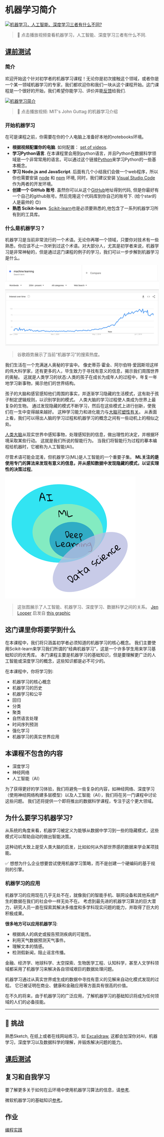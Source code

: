 # 机器学习简介

[![机器学习，人工智能、深度学习三者有什么不同?](https://img.youtube.com/vi/lTd9RSxS9ZE/0.jpg)](https://youtu.be/lTd9RSxS9ZE "机器学习，人工智能、深度学习三者有什么不同?")

> 🎥 点击播放视频查看机器学习，人工智能、深度学习三者有什么不同.

## [课前测试](https://jolly-sea-0a877260f.azurestaticapps.net/quiz/1/)

### 简介

欢迎开始这个针对初学者的机器学习课程！无论你是初次接触这个领域，或者你是一个某一领域机器学习的专家，我们都欢迎你和我们一块从这个课程开始。这门课程是一个很好的开始，我们希望你能学习、评价并能[反馈](https://github.com/microsoft/ML-For-Beginners/discussions)给我们.

[![机器学习简介](https://img.youtube.com/vi/h0e2HAPTGF4/0.jpg)](https://youtu.be/h0e2HAPTGF4 "Introduction to ML")

> 🎥 点击播放视频: MIT's John Guttag 的机器学习介绍
### 开始机器学习

在可是课程之前，你需要在你的个人电脑上准备好本地的notebooks环境。

- **根据视频配置你的电脑**. 如何配置： [set of videos](https://www.youtube.com/playlist?list=PLlrxD0HtieHhS8VzuMCfQD4uJ9yne1mE6).
- **学习Python语言**. 在本课程里会用到python语言，并且Python在数据科学领域是一个非常常用的语言。可以通过这个链接[Python](https://docs.microsoft.com/learn/paths/python-language/?WT.mc_id=academic-15963-cxa)来学习Python的一些基本概念。
- **学习 Node.js and JavaScript**. 后面有几个小结我们会做一个web程序，所以你也需要安装 [node](https://nodejs.org) 和 [npm](https://www.npmjs.com/) 环境, 同时，我们建议安装 [Visual Studio Code](https://code.visualstudio.com/) 作为两者的开发环境。
- **创建一个 GitHub 账号**. 虽然你可以从这个[GitHub](https://github.com)地址得到代码, 但是你最好有一个自己的github账号。然后克隆这个代码库到你自己的账号下. (给个star的人是最帅的 😊)
- **熟悉 Scikit-learn**.  [Scikit-learn](https://scikit-learn.org/stable/user_guide.html)也是必须要熟悉的,他包含了一系列机器学习所有到的工具库。

### 什么是机器学习？

机器学习是当前非常流行的一个术语。无论你再哪一个领域，只要你对技术有一些熟悉，你应该不止一次听到过这个术语。对大部分人，尤其是初学者来说，机器学习是非常神秘的，但是通过这门课程的例子的学习，我们可以一步步解到机器学习是什么。

![ml 热度曲线](images/hype.png)

> 谷歌趋势展示了当前“机器学习”的搜索热度。

我们生活在一个充满迷人奥秘的宇宙中。 像史蒂芬·霍金、阿尔伯特·爱因斯坦这样的伟大科学家，还有更多的人，毕生致力于寻找有意义的信息，揭示我们周围世界的奥秘。 这就是人类学习的状态:人类的孩子在成长为成年人的过程中，年复一年地学习新事物，揭示他们的世界结构。  

孩子的大脑和感官感知他们周围的事实，并逐渐学习隐藏的生活模式，这有助于孩子制定逻辑规则，以识别学到的模式。 人类大脑的学习过程使人类成为世界上最复杂的生物。 通过发现隐藏的模式不断学习，然后在这些模式上进行创新，使我们在一生中变得越来越好。 这种学习能力和进化能力与[大脑可塑性有关](https://www.simplypsychology.org/brain-plasticity.html)。 从表面上看，我们可以得出人脑的学习过程和机器学习的概念之间有一些动机上的相似之处。  

[人类大脑](https://www.livescience.com/29365-human-brain.html)从现实世界中感知事物，处理感知到的信息，做出理性的决定，并根据环境采取某些行动。 这就是我们所说的智能行为。 当我们将智能行为过程的摹本编程给机器时，它被称为人工智能(AI)。  

尽管术语可能会混淆，但机器学习(ML)是人工智能的一个重要子集。 **ML关注的是使用专门的算法来发现有意义的信息，并从感知数据中发现隐藏的模式，以证实理性的决策过程**。

![人工智能、机器学习、深度学习、数据科学](images/ai-ml-ds.png)

> 这张图展示了人工智能、机器学习、深度学习、数据科学之间的关系。 [Jen Looper](https://twitter.com/jenlooper) 启发自 [this graphic](https://softwareengineering.stackexchange.com/questions/366996/distinction-between-ai-ml-neural-networks-deep-learning-and-data-mining)

## 这门课里你将要学到什么

在本课程中，我们将只涵盖初学者必须知道的机器学习的核心概念。 我们主要使用Scikit-learn来学习我们所谓的“经典机器学习”，这是一个许多学生用来学习基础知识的优秀库。 本门课程主要是机器学习的基础知识，但是要理解更广泛的人工智能或深度学习的概念，这些知识都是必不可少的。  

在本课程中，你将学习到:  
 
- 机器学习的核心概念  
- 机器学习的历史  
- 机器学习和公平  
- 回归  
- 分类   
- 聚类 
- 自然语言处理  
- 时间序列预测    
- 强化学习  
- 机器学习的真实世界应用   
## 本课程不包含的内容

- 深度学习
- 神经网络
- 人工智能（AI）
  
为了获得更好的学习体验，我们将避免一些复杂的内容，如神经网络、深度学习（使用神经网络构建多层模型）以及人工智能（AI），我们将在另一门课程中讨论这些问题。 我们还将提供一个即将推出的数据科学课程，专注于这个更大领域。  
## 为什么要学习机器学习?

从系统的角度来看，机器学习被定义为能够从数据中学习到一些的隐藏模式，这些模式可以帮助自动的做出智能决策。
 
这种动机大致上是受人类大脑的启发，比如如何从外部世界感的数据来学会某项技能。  


✅ 想想为什么企业想要尝试使用机器学习策略，而不是创建一个硬编码的基于规则的引擎。  

### 机器学习的应用

机器学习的应用现在几乎无处不在，就像我们的智能手机、联网设备和其他系统产生的数据在我们的社会中一样无处不在。 考虑到最先进的机器学习算法的巨大潜力，研究人员一直在探索其解决多维度和多学科现实问题的能力，并取得了巨大的积极成果。  

**很多地方可以应用机器学习**:

- 根据病人的病史或报告预测疾病的可能性。  
- 利用天气数据预测天气事件。  
- 理解文本的情感。  
- 检测假新闻，阻止谣言传播。  

金融、经济学、地球科学、太空探索、生物医学工程、认知科学，甚至人文学科领域都采用了机器学习来解决各自领域艰巨的数据处理问题。  

机器学习通过从真实世界或生成的数据中寻找有意义的见解来自动化模式发现的过程。 它已被证明在商业、健康和金融应用等方面具有很高的价值。  

在不久的将来，由于机器学习的广泛应用，了解机器学习的基础知识将成为任何领域的人们的必备技能。  

---
## 🚀 挑战

熟悉Sketch, 在纸上或者在线网站练习，如 [Excalidraw](https://excalidraw.com/), 这都会加深你对AI，机器学习，深度学习以及数据科学的理解，并锻炼解决问题的能力。

## [课后测试](https://jolly-sea-0a877260f.azurestaticapps.net/quiz/2/)

## 复习和自我学习

要了解更多关于如何在云环境中使用机器学习算法的信息，请[参考](https://docs.microsoft.com/learn/paths/create-no-code-predictive-models-azure-machine-learning/?WT.mc_id=academic-15963-cxa).

微软机器学习的基础知识[参考](https://docs.microsoft.com/learn/modules/introduction-to-machine-learning/?WT.mc_id=academic-15963-cxa)。

## 作业

[编程实践](assignment.md)

